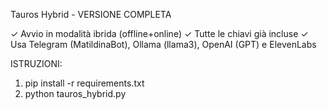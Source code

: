 
Tauros Hybrid - VERSIONE COMPLETA

✓ Avvio in modalità ibrida (offline+online)
✓ Tutte le chiavi già incluse
✓ Usa Telegram (MatildinaBot), Ollama (llama3), OpenAI (GPT) e ElevenLabs

ISTRUZIONI:
1. pip install -r requirements.txt
2. python tauros_hybrid.py
